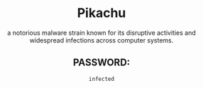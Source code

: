 <div align="center">

# Pikachu

a notorious malware strain known for its disruptive activities and widespread infections across computer systems.

## PASSWORD: 

```
infected
```

</div>
